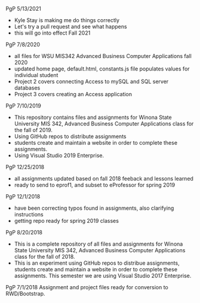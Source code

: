 PgP 5/13/2021
* Kyle Stay is making me do things correctly
* Let's try a pull request and see what happens
* this will go into effect Fall 2021

PgP 7/8/2020
  * all files for WSU MIS342 Advanced Business Computer Applications fall 2020
  * updated home page, default.html, constants.js file populates values for individual student
  * Project 2 covers connecting Access to mySQL and SQL server databases
  * Project 3 covers creating an Access application

PgP 7/10/2019

   * This repository contains files and assignments for Winona State University MIS 342, Advanced Business Computer Applications class for the fall of 2019.
   * Using GitHub repos to distribute assignments
   * students create and maintain a website in order to complete these assignments.
   * Using Visual Studio 2019 Enterprise.


PgP 12/25/2018
* all assignments updated based on fall 2018 feeback and lessons learned
* ready to send to eprof1, and subset to eProfessor for spring 2019

PgP 12/1/2018
* have been correcting typos found in assignments, also clarifying instructions
* getting repo ready for spring 2019 classes


PgP 8/20/2018
* This is a complete repository of all files and assignments for Winona State University MIS 342, Advanced Business Computer Applications class for the fall of 2018.
* This is an experiment using GitHub repos to distribue assignments, students create and maintain a website in order to complete these assignments.  This semester we are using Visual Studio 2017 Enterprise.

PgP 7/1/2018
Assignment and project files ready for conversion to RWD/Bootstrap. 


